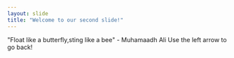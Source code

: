 ```yaml
---
layout: slide
title: "Welcome to our second slide!"
---
```

"Float like a butterfly,sting like a bee" - Muhamaadh Ali
Use the left arrow to go back!
